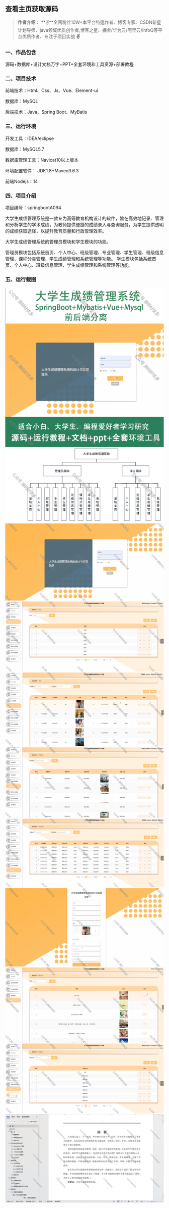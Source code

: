 
 
## 查看主页获取源码

> **作者介绍**： **✌**全网粉丝10W+本平台特邀作者、博客专家、CSDN新星计划导师、java领域优质创作者,博客之星、掘金/华为云/阿里云/InfoQ等平台优质作者、专注于项目实战 **✌**

  

### 一、作品包含

源码+数据库+设计文档万字+PPT+全套环境和工具资源+部署教程

### 二、项目技术

前端技术：Html、Css、Js、Vue、Element-ui

数据库：MySQL

后端技术：Java、Spring Boot、MyBatis

  

### 三、运行环境

开发工具：IDEA/eclipse

数据库：MySQL5.7

数据库管理工具：Navicat10以上版本

环境配置软件： JDK1.8+Maven3.6.3

前端Nodejs：14


### 四、项目介绍
项目编号：springbootA094

大学生成绩管理系统是一款专为高等教育机构设计的软件，旨在高效地记录、管理和分析学生的学术成绩，为教师提供便捷的成绩录入与查询服务，为学生提供透明的成绩获取途径，以提升教育质量和行政管理效率。

大学生成绩管理系统的管理员模块和学生模块的功能。

管理员模块包括系统首页、个人中心、班级管理、专业管理、学生管理、班级信息管理、课程分类管理、学生成绩管理和系统管理等功能。
学生模块包括系统首页、个人中心、班级信息管理、学生成绩管理和系统管理等功能。

### 五、运行截图

![cover.png](./cover.png)
![1.jpg](./1.jpg)
![2.png](./2.png)
![3.png](./3.png)
![4.png](./4.png)
![5.png](./5.png)
![6.png](./6.png)
![7.png](./7.png)
![8.png](./8.png)
![9.png](./9.png)
![10.png](./10.png)




  
